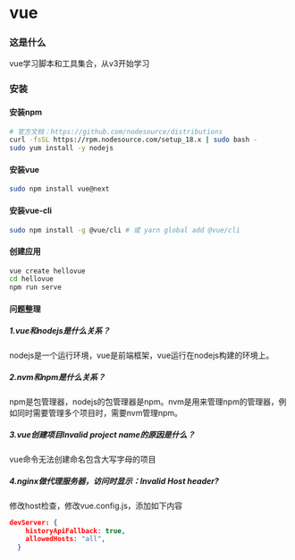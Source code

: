 # vue

### 这是什么
vue学习脚本和工具集合，从v3开始学习

### 安装
#### 安装npm
```bash
# 官方文档：https://github.com/nodesource/distributions
curl -fsSL https://rpm.nodesource.com/setup_18.x | sudo bash -
sudo yum install -y nodejs
```
#### 安装vue
```bash
sudo npm install vue@next
```

#### 安装vue-cli
```bash
sudo npm install -g @vue/cli # 或 yarn global add @vue/cli
```

#### 创建应用
```bash
vue create hellovue
cd hellovue
npm run serve
```

#### 问题整理
##### 1.vue和nodejs是什么关系？
nodejs是一个运行环境，vue是前端框架，vue运行在nodejs构建的环境上。

##### 2.nvm和npm是什么关系？
npm是包管理器，nodejs的包管理器是npm。nvm是用来管理npm的管理器，例如同时需要管理多个项目时，需要nvm管理npm。

##### 3.vue创建项目Invalid project name的原因是什么？
vue命令无法创建命名包含大写字母的项目

##### 4.nginx做代理服务器，访问时显示：Invalid Host header?
修改host检查，修改vue.config.js，添加如下内容
```json
devServer: { 
    historyApiFallback: true,
    allowedHosts: "all",
  }
```



